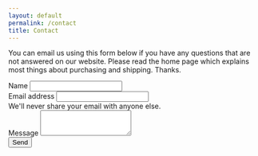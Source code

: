 ```yaml
---
layout: default
permalink: /contact
title: Contact
---
```

You can email us using this form below if you have any questions that are not answered on our website. Please read the home page which explains most things about purchasing and shipping. Thanks.
<!-- form HTML -->
<form action="https://formspree.io/f/mzbqzzod"
  method="POST">
  <div class="mb-3">
  <label for="name" class="form-label">Name</label>
  <input type="text" class="form-control" name="fullname" id="name">
</div>
  <div class="mb-3">
    <label for="Email" class="form-label">Email address</label>
    <input type="email" class="form-control" name="email" id="email" aria-describedby="emailHelp" required>
    <div id="emailHelp" class="form-text">We'll never share your email with anyone else.</div>
  </div>
  	<div class="mb-3">
  <label for="message" class="form-label">Message</label>
  <textarea class="form-control" name="message" id="message" rows="3"></textarea>
	</div>
  <button type="submit" class="btn btn-primary">Send</button>
</form>